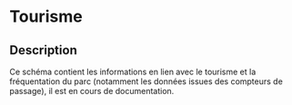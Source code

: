 # Tourisme

## Description

Ce schéma contient les informations en lien avec le tourisme et la fréquentation du parc (notamment les données issues des compteurs de passage),
il est en cours de documentation. 

<!--

 ## Utilisation du projet Qgis
_Description du projet Qgis accessible par défaut dans le projet._

### _Exemples_
_Détail de l'utilisation du projet Qgis, de la manipulation des filtres et de la symbologie._

## Tables remarquables
_Les tables accessibles, le type de données_ </br>
Contient X tables accessibles. 
- La première table qui fait des trucs
- la deuxième qui est aussi très intéressante
- sans parler de la troisième

#	# Description des colonnes remarquables

Attention: Ne sont décrites ici que les colonnes remarquables, ou dont le nom pourrait prêter à confusion. 

#### table_1
| Nom de la colonne      | Type | Description     |
| :---        |    :----:   |          :---: |
| n_truc      | (PK) int       | c'est le numéro du truc   |
| nom_truc   | string        | c'est le nom du fameux truc      |

#### table_2
| Nom de la colonne      | Type | Description     |
| :---        |    :----:   |          :---: |
| n_machin      | int       | c'est le numéro du machin   |
| n_truc   | string        | c'est le numéro du truc      |

#### table_3
| Nom de la colonne      | Type | Description     |
| :---        |    :----:   |          :---: |
|...      |...       |...   |


_____
_Documentation pour utilisateurs avancés et maintenance_


## Exemples de Requêtes
_Quelques exemples de requêtes toutes écrites qui permettent de faire des trucs_

```postgreSQL
--Requête pour avoir tous les trucs commençant par "a" ou "A"
SELECT *
FROM table_1
WHERE nom_truc ILIKE 'a%'
```

## Dépendances

table_3 mise à jour à partir de **schema1.table_46** et **schema3.table_18**



## Code de création des tables

[lien](./README.md)
-->
